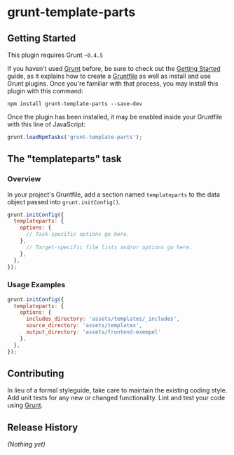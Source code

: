 # grunt-template-parts


## Getting Started
This plugin requires Grunt `~0.4.5`

If you haven't used [Grunt](http://gruntjs.com/) before, be sure to check out the [Getting Started](http://gruntjs.com/getting-started) guide, as it explains how to create a [Gruntfile](http://gruntjs.com/sample-gruntfile) as well as install and use Grunt plugins. Once you're familiar with that process, you may install this plugin with this command:

```shell
npm install grunt-template-parts --save-dev
```

Once the plugin has been installed, it may be enabled inside your Gruntfile with this line of JavaScript:

```js
grunt.loadNpmTasks('grunt-template-parts');
```

## The "templateparts" task

### Overview
In your project's Gruntfile, add a section named `templateparts` to the data object passed into `grunt.initConfig()`.

```js
grunt.initConfig({
  templateparts: {
    options: {
      // Task-specific options go here.
    },
      // Target-specific file lists and/or options go here.
    },
  },
});
```


### Usage Examples


```js
grunt.initConfig({
  templateparts: {
    options: {
      includes_directory: 'assets/templates/_includes',
      source_directory: 'assets/templates',
      output_directory: 'assets/frontend-exempel'
    },
  },
});
```

## Contributing
In lieu of a formal styleguide, take care to maintain the existing coding style. Add unit tests for any new or changed functionality. Lint and test your code using [Grunt](http://gruntjs.com/).

## Release History
_(Nothing yet)_
